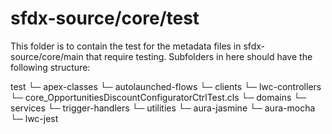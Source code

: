 # sfdx-source/core/test
This folder is to contain the test for the metadata files in sfdx-source/core/main that require testing. Subfolders in here should have the following structure:

test
    └─ apex-classes
        └─ autolaunched-flows
        └─ clients
            └─ lwc-controllers
                └─ core_OpportunitiesDiscountConfiguratorCtrlTest.cls
        └─ domains
        └─ services
        └─ trigger-handlers
        └─ utilities
    └─ aura-jasmine
    └─ aura-mocha
    └─ lwc-jest